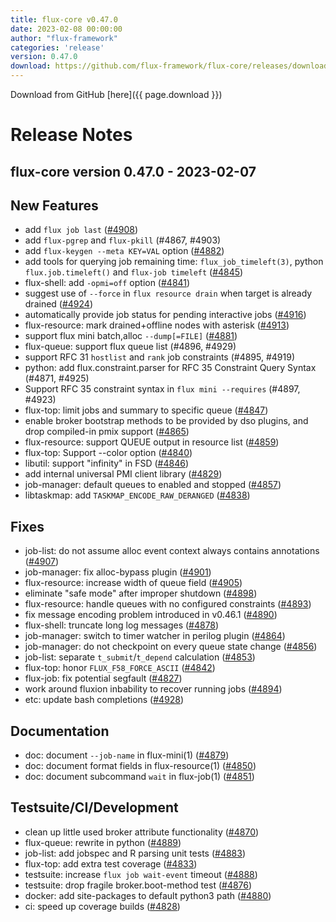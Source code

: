 ```yaml
---
title: flux-core v0.47.0
date: 2023-02-08 00:00:00
author: "flux-framework"
categories: 'release'
version: 0.47.0
download: https://github.com/flux-framework/flux-core/releases/download/v0.47.0/flux-core-0.47.0.tar.gz
---
```


Download from GitHub [here]({{ page.download }})

# Release Notes

flux-core version 0.47.0 - 2023-02-07
-------------------------------------

## New Features

 * add `flux job last` ([#4908](https://github.com/flux-framework/flux-core/issues/4908))
 * add `flux-pgrep` and `flux-pkill` (#4867, #4903)
 * add `flux-keygen --meta KEY=VAL` option ([#4882](https://github.com/flux-framework/flux-core/issues/4882))
 * add tools for querying job remaining time: `flux_job_timeleft(3)`, python
   `flux.job.timeleft()` and `flux-job timeleft` ([#4845](https://github.com/flux-framework/flux-core/issues/4845))
 * flux-shell: add `-opmi=off` option ([#4841](https://github.com/flux-framework/flux-core/issues/4841))
 * suggest use of `--force` in `flux resource drain` when target is already
   drained ([#4924](https://github.com/flux-framework/flux-core/issues/4924))
 * automatically provide job status for pending interactive jobs ([#4916](https://github.com/flux-framework/flux-core/issues/4916))
 * flux-resource: mark drained+offline nodes with asterisk ([#4913](https://github.com/flux-framework/flux-core/issues/4913))
 * support flux mini batch,alloc `--dump[=FILE]` ([#4881](https://github.com/flux-framework/flux-core/issues/4881))
 * flux-queue: support flux queue list (#4896, #4929)
 * support RFC 31 `hostlist` and `rank` job constraints (#4895, #4919)
 * python: add flux.constraint.parser for RFC 35 Constraint Query Syntax
   (#4871, #4925)
 * Support RFC 35 constraint syntax in `flux mini --requires` (#4897, #4923)
 * flux-top: limit jobs and summary to specific queue ([#4847](https://github.com/flux-framework/flux-core/issues/4847))
 * enable broker bootstrap methods to be provided by dso plugins, and drop
   compiled-in pmix support ([#4865](https://github.com/flux-framework/flux-core/issues/4865))
 * flux-resource: support QUEUE output in resource list ([#4859](https://github.com/flux-framework/flux-core/issues/4859))
 * flux-top: Support --color option ([#4840](https://github.com/flux-framework/flux-core/issues/4840))
 * libutil: support "infinity" in FSD ([#4846](https://github.com/flux-framework/flux-core/issues/4846))
 * add internal universal PMI client library ([#4829](https://github.com/flux-framework/flux-core/issues/4829))
 * job-manager: default queues to enabled and stopped ([#4857](https://github.com/flux-framework/flux-core/issues/4857))
 * libtaskmap: add `TASKMAP_ENCODE_RAW_DERANGED` ([#4838](https://github.com/flux-framework/flux-core/issues/4838))

## Fixes

 * job-list: do not assume alloc event context always contains annotations
   ([#4907](https://github.com/flux-framework/flux-core/issues/4907))
 * job-manager: fix alloc-bypass plugin ([#4901](https://github.com/flux-framework/flux-core/issues/4901))
 * flux-resource: increase width of queue field ([#4905](https://github.com/flux-framework/flux-core/issues/4905))
 * eliminate "safe mode" after improper shutdown ([#4898](https://github.com/flux-framework/flux-core/issues/4898))
 * flux-resource: handle queues with no configured constraints ([#4893](https://github.com/flux-framework/flux-core/issues/4893))
 * fix message encoding problem introduced in v0.46.1 ([#4890](https://github.com/flux-framework/flux-core/issues/4890))
 * flux-shell: truncate long log messages ([#4878](https://github.com/flux-framework/flux-core/issues/4878))
 * job-manager: switch to timer watcher in perilog plugin ([#4864](https://github.com/flux-framework/flux-core/issues/4864))
 * job-manager: do not checkpoint on every queue state change ([#4856](https://github.com/flux-framework/flux-core/issues/4856))
 * job-list: separate `t_submit`/`t_depend` calculation ([#4853](https://github.com/flux-framework/flux-core/issues/4853))
 * flux-top: honor `FLUX_F58_FORCE_ASCII` ([#4842](https://github.com/flux-framework/flux-core/issues/4842))
 * flux-job: fix potential segfault ([#4827](https://github.com/flux-framework/flux-core/issues/4827))
 * work around fluxion inbability to recover running jobs ([#4894](https://github.com/flux-framework/flux-core/issues/4894))
 * etc: update bash completions ([#4928](https://github.com/flux-framework/flux-core/issues/4928))

## Documentation

 * doc: document `--job-name` in flux-mini(1) ([#4879](https://github.com/flux-framework/flux-core/issues/4879))
 * doc: document format fields in flux-resource(1)  ([#4850](https://github.com/flux-framework/flux-core/issues/4850))
 * doc: document subcommand `wait` in flux-job(1) ([#4851](https://github.com/flux-framework/flux-core/issues/4851))

## Testsuite/CI/Development

 * clean up little used broker attribute functionality ([#4870](https://github.com/flux-framework/flux-core/issues/4870))
 * flux-queue: rewrite in python ([#4889](https://github.com/flux-framework/flux-core/issues/4889))
 * job-list: add jobspec and R parsing unit tests ([#4883](https://github.com/flux-framework/flux-core/issues/4883))
 * flux-top: add extra test coverage ([#4833](https://github.com/flux-framework/flux-core/issues/4833))
 * testsuite: increase `flux job wait-event` timeout ([#4888](https://github.com/flux-framework/flux-core/issues/4888))
 * testsuite: drop fragile broker.boot-method test ([#4876](https://github.com/flux-framework/flux-core/issues/4876))
 * docker: add site-packages to default python3 path ([#4880](https://github.com/flux-framework/flux-core/issues/4880))
 * ci: speed up coverage builds ([#4828](https://github.com/flux-framework/flux-core/issues/4828))

